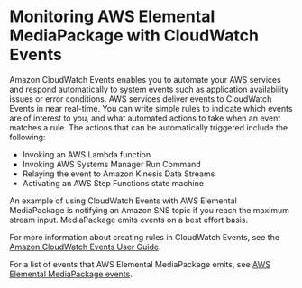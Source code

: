 # Monitoring AWS Elemental MediaPackage with CloudWatch Events<a name="monitoring-cloudwatch-events"></a>

Amazon CloudWatch Events enables you to automate your AWS services and respond automatically to system events such as application availability issues or error conditions\. AWS services deliver events to CloudWatch Events in near real\-time\. You can write simple rules to indicate which events are of interest to you, and what automated actions to take when an event matches a rule\. The actions that can be automatically triggered include the following:
+ Invoking an AWS Lambda function
+ Invoking AWS Systems Manager Run Command
+ Relaying the event to Amazon Kinesis Data Streams
+ Activating an AWS Step Functions state machine

An example of using CloudWatch Events with AWS Elemental MediaPackage is notifying an Amazon SNS topic if you reach the maximum stream input\. MediaPackage emits events on a best effort basis\.

For more information about creating rules in CloudWatch Events, see the [Amazon CloudWatch Events User Guide](https://docs.aws.amazon.com/AmazonCloudWatch/latest/events/)\.

For a list of events that AWS Elemental MediaPackage emits, see [AWS Elemental MediaPackage events](cloudwatch-events-example.md)\.